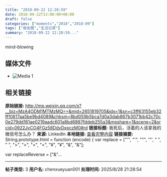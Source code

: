 ```yaml
---
title: "2018-09-22 12:28:59"
date: 2018-09-22T13:00:00+08:00
draft: false
categories: ["moments","2018","2018-09"]
tags: ["朋友圈","生活记录"]
summary: "2018-09-22 12:28:59..."
---
```


mind-blowing

## 媒体文件

- ![Media 1](/Moments/photos/2018-09-22/201809221228590.jpg)

## 相关链接

**原始链接:** http://mp.weixin.qq.com/s?__biz=MzA4ODM1MTMzMQ==&mid=2651819705&idx=1&sn=c3ff63155eb32ff10617aa5be9bd4089&chksm=8bd059b5bca7d0a3dab867b3071bb42c70c0e279dd161ae0219aadc601a8bd6887fddeb255a3&mpshare=1&scene=2&srcid=0922JvCO4FGz58DdyDxpczM0#rd
**链接标题:** 我死后，活着的人该拿我的微信号怎么办？
**来源:** LinkedIn
**本地链接:** [查看完整内容](/link_content/2018/09/2018-09-22-3/link_content/)
**链接摘要:** String.prototype.html = function (encode) {
  var replace = ["&#39;", "'", "&quot;", '"', "&nbsp;", " ", "&gt;", ">", "&lt;", "<", "&yen;", "¥", "&amp;", "&"];
 
 
 
 
 
  
  var replaceReverse = ["&"...

---

**帖子类型:** 3
**用户名:** chenxueyuan001
**处理时间:** 2025/8/28 21:28:54